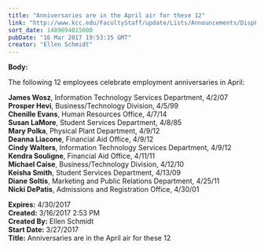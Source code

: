 ```yaml
---
title: "Anniversaries are in the April air for these 12"
link: "http://www.kcc.edu/FacultyStaff/update/Lists/Announcements/DispForm.aspx?ID=2397"
sort_date: 1489694015000
pubDate: "16 Mar 2017 19:53:35 GMT"
creator: "Ellen Schmidt"
---
```


<div><b>Body:</b> <div class="ExternalClassD1E0FA3F8CE8487D862CC07F1C2E2BB1"><p>​The following 12 employees celebrate employment anniversaries in April:</p>
<p><strong>James Wosz</strong>, Information Technology Services Department, 4/2/07<br /><strong>Prosper Hevi</strong>, Business/Technology Division, 4/5/99<br /><strong>Chenille Evans</strong>, Human Resources Office, 4/7/14<br /><strong>Susan LaMore</strong>, Student Services Department, 4/8/85<br /><strong>Mary Polka</strong>, Physical Plant Department, 4/9/12 <br /><strong>Deanna Liacone</strong>, Financial Aid Office, 4/9/12<br /><strong>Cindy Walters</strong>, Information Technology Services Department, 4/9/12<br /><strong>Kendra Souligne</strong>, Financial Aid Office, 4/11/11<br /><strong>Michael Caise</strong>, Business/Technology Division, 4/12/10<br /><strong>Keisha Smith</strong>, Student Services Department, 4/13/09<br /><strong>Diane Soltis</strong>, Marketing and Public Relations Department, 4/25/11<br /><strong>Nicki DePatis</strong>, Admissions and Registration Office, 4/30/01</p></div></div>
<div><b>Expires:</b> 4/30/2017</div>
<div><b>Created:</b> 3/16/2017 2:53 PM</div>
<div><b>Created By:</b> Ellen Schmidt</div>
<div><b>Start Date:</b> 3/27/2017</div>
<div><b>Title:</b> Anniversaries are in the April air for these 12</div>
